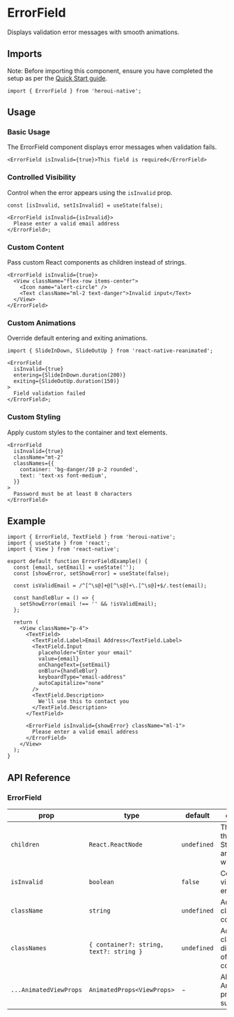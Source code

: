 # ErrorField

Displays validation error messages with smooth animations.

## Imports

Note: Before importing this component, ensure you have completed the setup as per the [Quick Start guide](../../../README.md).

```tsx
import { ErrorField } from 'heroui-native';
```

## Usage

### Basic Usage

The ErrorField component displays error messages when validation fails.

```tsx
<ErrorField isInvalid={true}>This field is required</ErrorField>
```

### Controlled Visibility

Control when the error appears using the `isInvalid` prop.

```tsx
const [isInvalid, setIsInvalid] = useState(false);

<ErrorField isInvalid={isInvalid}>
  Please enter a valid email address
</ErrorField>;
```

### Custom Content

Pass custom React components as children instead of strings.

```tsx
<ErrorField isInvalid={true}>
  <View className="flex-row items-center">
    <Icon name="alert-circle" />
    <Text className="ml-2 text-danger">Invalid input</Text>
  </View>
</ErrorField>
```

### Custom Animations

Override default entering and exiting animations.

```tsx
import { SlideInDown, SlideOutUp } from 'react-native-reanimated';

<ErrorField
  isInvalid={true}
  entering={SlideInDown.duration(200)}
  exiting={SlideOutUp.duration(150)}
>
  Field validation failed
</ErrorField>;
```

### Custom Styling

Apply custom styles to the container and text elements.

```tsx
<ErrorField
  isInvalid={true}
  className="mt-2"
  classNames={{
    container: 'bg-danger/10 p-2 rounded',
    text: 'text-xs font-medium',
  }}
>
  Password must be at least 8 characters
</ErrorField>
```

## Example

```tsx
import { ErrorField, TextField } from 'heroui-native';
import { useState } from 'react';
import { View } from 'react-native';

export default function ErrorFieldExample() {
  const [email, setEmail] = useState('');
  const [showError, setShowError] = useState(false);

  const isValidEmail = /^[^\s@]+@[^\s@]+\.[^\s@]+$/.test(email);

  const handleBlur = () => {
    setShowError(email !== '' && !isValidEmail);
  };

  return (
    <View className="p-4">
      <TextField>
        <TextField.Label>Email Address</TextField.Label>
        <TextField.Input
          placeholder="Enter your email"
          value={email}
          onChangeText={setEmail}
          onBlur={handleBlur}
          keyboardType="email-address"
          autoCapitalize="none"
        />
        <TextField.Description>
          We'll use this to contact you
        </TextField.Description>
      </TextField>

      <ErrorField isInvalid={showError} className="ml-1">
        Please enter a valid email address
      </ErrorField>
    </View>
  );
}
```

## API Reference

### ErrorField

| prop                   | type                                    | default     | description                                                           |
| ---------------------- | --------------------------------------- | ----------- | --------------------------------------------------------------------- |
| `children`             | `React.ReactNode`                       | `undefined` | The content of the error field. String children are wrapped with Text |
| `isInvalid`            | `boolean`                               | `false`     | Controls the visibility of the error field                            |
| `className`            | `string`                                | `undefined` | Additional CSS classes for the container                              |
| `classNames`           | `{ container?: string, text?: string }` | `undefined` | Additional CSS classes for different parts of the component           |
| `...AnimatedViewProps` | `AnimatedProps<ViewProps>`              | -           | All Reanimated Animated.View props are supported                      |
